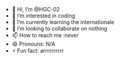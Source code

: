 - 👋 Hi, I’m @HGC-02
- 👀 I’m interested in coding
- 🌱 I’m currently learning the internationale
- 💞️ I’m looking to collaborate on nothing
- 📫 How to reach me :never
- 😄 Pronouns: N/A
- ⚡ Fun fact: arrrrrrrrrr

<!---
HGC-02/HGC-02 is a ✨ special ✨ repository because its `README.md` (this file) appears on your GitHub profile.
You can click the Preview link to take a look at your changes.
--->
